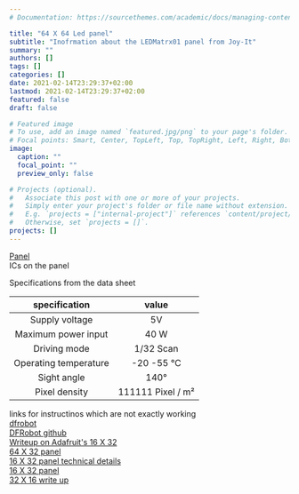 ```yaml
---
# Documentation: https://sourcethemes.com/academic/docs/managing-content/

title: "64 X 64 Led panel"
subtitle: "Inofrmation about the LEDMatrx01 panel from Joy-It"
summary: ""
authors: []
tags: []
categories: []
date: 2021-02-14T23:29:37+02:00
lastmod: 2021-02-14T23:29:37+02:00
featured: false
draft: false

# Featured image
# To use, add an image named `featured.jpg/png` to your page's folder.
# Focal points: Smart, Center, TopLeft, Top, TopRight, Left, Right, BottomLeft, Bottom, BottomRight.
image:
  caption: ""
  focal_point: ""
  preview_only: false

# Projects (optional).
#   Associate this post with one or more of your projects.
#   Simply enter your project's folder or file name without extension.
#   E.g. `projects = ["internal-project"]` references `content/project/deep-learning/index.md`.
#   Otherwise, set `projects = []`.
projects: []
---
```


[Panel](https://joy-it.net/en/products/LED-Matrix01) <br>
ICs on the panel

Specifications from the data sheet

specification         | value 
:---:                 | :---: 
Supply voltage        | 5V 
Maximum power input   | 40 W
Driving mode          | 1/32 Scan
Operating temperature | -20 -55 °C
Sight angle           | 140°
Pixel density         | 111111 Pixel / m²


links for instructinos which are not exactly working <br>
[dfrobot](https://wiki.dfrobot.com/64x64_RGB_LED_Matrix_-_3mm_pitch_SKU_DFR0499#target_4) <br>
[DFRobot github](https://github.com/DFRobot/DFRobot_RGBMatrix) <br>
[Writeup on Adafruit's 16 X 32](http://www.rayslogic.com/propeller/Programming/AdafruitRGB/AdafruitRGB.htm) <br>
[64 X 32 panel](https://github.com/topherCantrell/LED64x32) <br>
[16 X 32 panel technical details](https://web.archive.org/web/20121201205905/http://www.hobbypcb.com/blog/item/3-16x32-rgb-led-matrix-technical-details.html) <br>
[16 X 32 panel](https://hoyoung2.blogspot.com/2015/11/16x32-rgb-led.html) <br>
[32 X 16 write up](https://learn.adafruit.com/32x16-32x32-rgb-led-matrix/how-the-matrix-works)